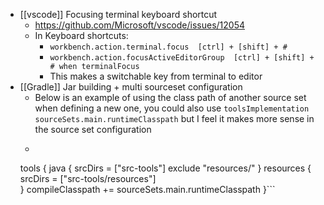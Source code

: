 ---
---

- [[vscode]] Focusing terminal keyboard shortcut
    - https://github.com/Microsoft/vscode/issues/12054
    - In Keyboard shortcuts:
        - `workbench.action.terminal.focus  [ctrl] + [shift] + #`
        - `workbench.action.focusActiveEditorGroup  [ctrl] + [shift] + # when terminalFocus`
        - This makes a switchable key from terminal to editor
- [[Gradle]] Jar building + multi sourceset configuration
    - Below is an example of using the class path of another source set when defining a new one, you could also use `toolsImplementation sourceSets.main.runtimeClasspath` but I feel it makes more sense in the source set configuration
    - ```
    tools {
      java {
        srcDirs = ["src-tools"]	
              exclude "resources/"
      }
   		resources {
   			srcDirs = ["src-tools/resources"]	
   		}
      compileClasspath += sourceSets.main.runtimeClasspath
    }```
